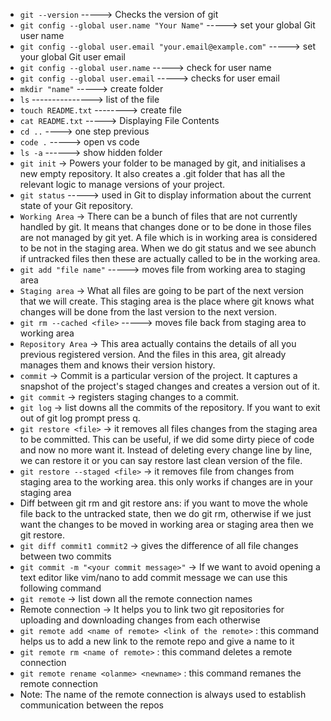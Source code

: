 - `git --version` -----> Checks the version of git
- `git config --global user.name "Your Name"` ----->  set your global Git user name
- `git config --global user.email "your.email@example.com"` ----->  set your global Git user email
- `git config --global user.name` -----> check for user name
- `git config --global user.email` -----> checks for user email
- `mkdir "name"` -----> create folder
- `ls` ---------------> list of the file
- `touch README.txt` --------> create file
- `cat README.txt` ----->  Displaying File Contents
- `cd ..` ----> one step previous
- `code .` -----> open vs code
- `ls -a` ------> show hidden folder 
- `git init` -> Powers your folder to be managed by git, and initialises a new empty repository. It also creates a .git folder that has all the relevant logic to manage versions of your project.
- `git status` -----> used in Git to display information about the current state of your Git repository.
- `Working Area` -> There can be a bunch of files that are not currently handled by git. It means that changes done or to be done in those files are not managed by git yet. A file which is in working area is considered to be not in the staging area. When we do git status and we see abunch if untracked files then these are actually called to be in the working area.
- `git add "file name"` -----> moves file from working area to staging area
- `Staging area` -> What all files are going to be part of the next version that we will create. This staging area is the place where git knows what changes will be done from the last version to the next version.
- `git rm --cached <file>` -----> moves file back from staging area to working area
- `Repository Area` -> This area actually contains the details of all you previous registered version. And the files in this area, git already manages them and knows their version history.
- `commit` -> Commit is a particular version of the project. It captures a snapshot of the project's staged changes and creates a version out of it.
- `git commit` -> registers staging changes to a commit.
- `git log` -> list downs all the commits of the repository. If you want to exit out of git log prompt press q.
- `git restore <file>` -> it removes all files changes from the staging area to be committed. This can be useful, if we did some dirty piece of code and now no more want it. Instead of deleting every change line by line, we can restore it or you can say restore last clean version of the file.
- `git restore --staged <file>` -> it removes file from changes from staging area to the working area. this only works if changes are in your staging area
- Diff between git rm and git restore ans: if you want to move the whole file back to the untracked state, then we do git rm, otherwise if we just want the changes to be moved in working area or staging area then we git restore.
- `git diff commit1 commit2` -> gives the difference of all file changes between two commits
- `git commit -m "<your commit message>"` -> If we want to avoid opening a text editor like vim/nano to add commit message we can use this following command
- `git remote` -> list down all the remote connection names
- Remote connection -> It helps you to link two git repositories for uploading and downloading changes from each otherwise
- `git remote add <name of remote> <link of the remote>` : this command helps us to add a new link to the remote repo and give a name to it
- `git remote rm <name of remote>` : this command deletes a remote connection
- `git remote rename <olanme> <newname>` : this command remanes the remote connection
- Note: The name of the remote connection is always used to establish communication between the repos